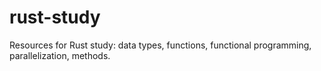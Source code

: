 # rust-study

Resources for Rust study: data types, functions, functional programming, parallelization, methods. 
